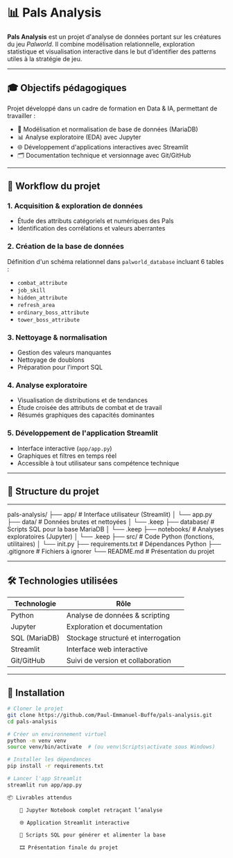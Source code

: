 # 📊 Pals Analysis

**Pals Analysis** est un projet d'analyse de données portant sur les créatures du jeu *Palworld*. Il combine modélisation relationnelle, exploration statistique et visualisation interactive dans le but d’identifier des patterns utiles à la stratégie de jeu.

---

## 🎓 Objectifs pédagogiques

Projet développé dans un cadre de formation en Data & IA, permettant de travailler :

- 📁 Modélisation et normalisation de base de données (MariaDB)
- 📊 Analyse exploratoire (EDA) avec Jupyter
- 🌐 Développement d'applications interactives avec Streamlit
- 🗂️ Documentation technique et versionnage avec Git/GitHub

---

## 🧠 Workflow du projet

### 1. Acquisition & exploration de données

- Étude des attributs catégoriels et numériques des Pals
- Identification des corrélations et valeurs aberrantes

### 2. Création de la base de données

Définition d'un schéma relationnel dans `palworld_database` incluant 6 tables :

- `combat_attribute`
- `job_skill`
- `hidden_attribute`
- `refresh_area`
- `ordinary_boss_attribute`
- `tower_boss_attribute`

### 3. Nettoyage & normalisation

- Gestion des valeurs manquantes
- Nettoyage de doublons
- Préparation pour l’import SQL

### 4. Analyse exploratoire

- Visualisation de distributions et de tendances
- Étude croisée des attributs de combat et de travail
- Résumés graphiques des capacités dominantes

### 5. Développement de l'application Streamlit

- Interface interactive (`app/app.py`)
- Graphiques et filtres en temps réel
- Accessible à tout utilisateur sans compétence technique

---

## 📁 Structure du projet
---
pals-analysis/
├── app/ # Interface utilisateur (Streamlit)
│ └── app.py
├── data/ # Données brutes et nettoyées
│ └── .keep
├── database/ # Scripts SQL pour la base MariaDB
│ └── .keep
├── notebooks/ # Analyses exploratoires (Jupyter)
│ └── .keep
├── src/ # Code Python (fonctions, utilitaires)
│ └── init.py
├── requirements.txt # Dépendances Python
├── .gitignore # Fichiers à ignorer
└── README.md # Présentation du projet


---

## 🛠️ Technologies utilisées

| Technologie    | Rôle                                   |
|----------------|----------------------------------------|
| Python         | Analyse de données & scripting         |
| Jupyter        | Exploration et documentation           |
| SQL (MariaDB)  | Stockage structuré et interrogation     |
| Streamlit      | Interface web interactive               |
| Git/GitHub     | Suivi de version et collaboration       |

---

## 🚀 Installation

```bash
# Cloner le projet
git clone https://github.com/Paul-Emmanuel-Buffe/pals-analysis.git
cd pals-analysis

# Créer un environnement virtuel
python -m venv venv
source venv/bin/activate  # (ou venv\Scripts\activate sous Windows)

# Installer les dépendances
pip install -r requirements.txt

# Lancer l'app Streamlit
streamlit run app/app.py

📦 Livrables attendus

    📘 Jupyter Notebook complet retraçant l’analyse

    🌐 Application Streamlit interactive

    🧾 Scripts SQL pour générer et alimenter la base

    🎞️ Présentation finale du projet
